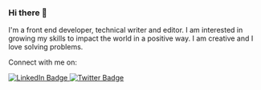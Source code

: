 
### Hi there 👋

I'm a front end developer, technical writer and editor. I am interested in growing my skills to impact the world in a positive way. I am creative and I love solving problems.

Connect with me on:

  <div id="badges">
  <a href="https://www.linkedin.com/in/bisola-onaolapo/" target="_blank">
    <img src="https://img.shields.io/badge/LinkedIn-blue?style=for-the-badge&logo=linkedin&logoColor=white" alt="LinkedIn Badge"/>
  </a>
  <a href="https://twitter.com/bisolaDev" target="_blank">
    <img src="https://img.shields.io/badge/Twitter-blue?style=for-the-badge&logo=twitter&logoColor=white" alt="Twitter Badge"/>
  </a>
</div>

